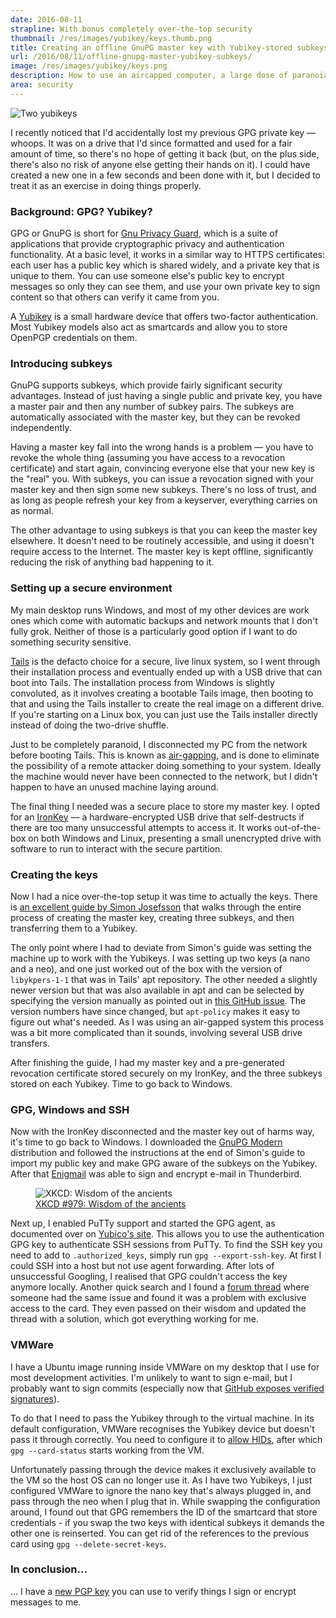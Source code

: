 ```yaml
---
date: 2016-08-11
strapline: With bonus completely over-the-top security
thumbnail: /res/images/yubikey/keys.thumb.png
title: Creating an offline GnuPG master key with Yubikey-stored subkeys
url: /2016/08/11/offline-gnupg-master-yubikey-subkeys/
image: /res/images/yubikey/keys.png
description: How to use an aircapped computer, a large dose of paranoia, an ironkey, and some yubikeys to create a new GPG key and subkeys.
area: security
---
```


<div class="image left">
 <img src="/res/images/yubikey/keys.png" alt="Two yubikeys">
</div>

I recently noticed that I'd accidentally lost my previous GPG private key &mdash; whoops. It was on
a drive that I'd since formatted and used for a fair amount of time, so there's no hope of
getting it back (but, on the plus side, there's also no risk of anyone else getting their hands on
it). I could have created a new one in a few seconds and been done with it, but I decided to treat
it as an exercise in doing things properly.

### Background: GPG? Yubikey?

GPG or GnuPG is short for [Gnu Privacy Guard](https://www.gnupg.org/), which is a suite of
applications that provide cryptographic privacy and authentication functionality. At a basic level,
it works in a similar way to HTTPS certificates: each user has a public key which is shared widely,
and a private key that is unique to them. You can use someone else's public key to encrypt messages
so only they can see them, and use your own private key to sign content so that others can verify
it came from you.

A [Yubikey](https://www.yubico.com/faq/yubikey/) is a small hardware device that offers two-factor
authentication. Most Yubikey models also act as smartcards and allow you to store OpenPGP
credentials on them.

<!--more-->

### Introducing subkeys

GnuPG supports subkeys, which provide fairly significant security advantages. Instead of just having
a single public and private key, you have a master pair and then any number of subkey pairs. The
subkeys are automatically associated with the master key, but they can be revoked independently.

Having a master key fall into the wrong hands is a problem &mdash; you have to revoke the whole
thing (assuming you have access to a revocation certificate) and start again, convincing everyone
else that your new key is the "real" you. With subkeys, you can issue a revocation signed with your
master key and then sign some new subkeys. There's no loss of trust, and as long as people refresh
your key from a keyserver, everything carries on as normal.

The other advantage to using subkeys is that you can keep the master key elsewhere. It doesn't
need to be routinely accessible, and using it doesn't require access to the Internet. The master
key is kept offline, significantly reducing the risk of anything bad happening to it.

### Setting up a secure environment

My main desktop runs Windows, and most of my other devices are work ones which come with automatic
backups and network mounts that I don't fully grok. Neither of those is a particularly good option
if I want to do something security sensitive.

[Tails](https://tails.boum.org/) is the defacto choice for a secure, live linux system, so I went
through their installation process and eventually ended up with a USB drive that can boot into
Tails. The installation process from Windows is slightly convoluted, as it involves creating a
bootable Tails image, then booting to that and using the Tails installer to create the real image
on a different drive. If you're starting on a Linux box, you can just use the Tails installer
directly instead of doing the two-drive shuffle.

Just to be completely paranoid, I disconnected my PC from the network before booting Tails. This
is known as [air-gapping](https://en.wikipedia.org/wiki/Air_gap_%28networking%29), and is done to
eliminate the possibility of a remote attacker doing something to your system. Ideally the machine
would never have been connected to the network, but I didn't happen to have an unused machine
laying around.

The final thing I needed was a secure place to store my master key. I opted for an
[IronKey](http://www.ironkey.com/en-US/) &mdash; a hardware-encrypted USB drive that self-destructs
if there are too many unsuccessful attempts to access it. It works out-of-the-box on both Windows
and Linux, presenting a small unencrypted drive with software to run to interact with the secure
partition.

### Creating the keys

Now I had a nice over-the-top setup it was time to actually the keys. There is [an excellent
guide by Simon Josefsson](https://blog.josefsson.org/2014/06/23/offline-gnupg-master-key-and-subkeys-on-yubikey-neo-smartcard/)
that walks through the entire process of creating the master key, creating three subkeys, and
then transferring them to a Yubikey.

The only point where I had to deviate from Simon's guide was setting the machine up to work with
the Yubikeys. I was setting up two keys (a nano and a neo), and one just worked out of the box
with the version of `libykpers-1-1` that was in Tails' apt repository. The other needed a slightly
newer version but that was also available in apt and can be selected by specifying the version
manually as pointed out in [this GitHub issue](https://github.com/freedomofpress/securedrop/issues/1035#issuecomment-140172267).
The version numbers have since changed, but `apt-policy` makes it easy to figure out what's needed.
As I was using an air-gapped system this process was a bit more complicated than it sounds,
involving several USB drive transfers.

After finishing the guide, I had my master key and a pre-generated revocation certificate stored
securely on my IronKey, and the three subkeys stored on each Yubikey. Time to go back to Windows.

### GPG, Windows and SSH

Now with the IronKey disconnected and the master key out of harms way, it's time to go back to
Windows. I downloaded the [GnuPG Modern](https://www.gnupg.org/download/) distribution and
followed the instructions at the end of Simon's guide to import my public key and make GPG aware
of the subkeys on the Yubikey. After that [Enigmail](https://www.enigmail.net/index.php/en/)
was able to sign and encrypt e-mail in Thunderbird.

<figure class="image left">
  <img src="/res/images/yubikey/wisdom_of_the_ancients.png" alt="XKCD: Wisdom of the ancients">
  <figcaption><a href="https://xkcd.com/979/">XKCD #979: Wisdom of the ancients</a></figcaption>
</figure>

Next up, I enabled PuTTy support and started the GPG agent, as documented over on
[Yubico's site](https://developers.yubico.com/PGP/SSH_authentication/Windows.html). This allows
you to use the authentication GPG key to authenticate SSH sessions from PuTTy. To find the
SSH key you need to add to `.authorized_keys`, simply run `gpg --export-ssh-key`. At first I
could SSH into a host but not use agent forwarding. After lots of unsuccessful Googling, I realised
that GPG couldn't access the key anymore locally. Another quick search and I found a
[forum thread](http://forum.yubico.com/viewtopic.php?f=35&t=2231) where someone had the same
issue and found it was a problem with exclusive access to the card. They even passed on their
wisdom and updated the thread with a solution, which got everything working for me.

### VMWare

I have a Ubuntu image running inside VMWare on my desktop that I use for most development
activities. I'm unlikely to want to sign e-mail, but I probably want to sign commits (especially
now that [GitHub exposes verified signatures](https://github.com/blog/2144-gpg-signature-verification)).

To do that I need to pass the Yubikey through to the virtual machine. In its default configuration,
VMWare recognises the Yubikey device but doesn't pass it through correctly. You need to configure it
to [allow HIDs](http://www.timothysalmon.com/2014/12/vmware-workstation-connect-yubikey-to.html),
after which `gpg --card-status` starts working from the VM.

Unfortunately passing through the device makes it exclusively available to the VM so the host OS
can no longer use it. As I have two Yubikeys, I just configured VMWare to ignore the nano key that's
always plugged in, and pass through the neo when I plug that in. While swapping the configuration
around, I found out that GPG remembers the ID of the smartcard that store credentials - if you
swap the two keys with identical subkeys it demands the other one is reinserted. You can get rid of
the references to the previous card using `gpg --delete-secret-keys`.

### In conclusion...

... I have a <a href="/16402FE2.txt">new PGP key</a> you can use to verify things I sign or encrypt
messages to me.
